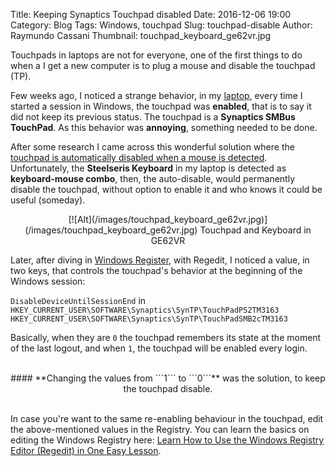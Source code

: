 Title: Keeping Synaptics Touchpad disabled
Date: 2016-12-06 19:00
Category: Blog
Tags: Windows, touchpad
Slug: touchpad-disable
Author: Raymundo Cassani
Thumbnail: touchpad_keyboard_ge62vr.jpg

Touchpads in laptops are not for everyone, one of the first things to do when a I get a new computer is to plug a mouse and disable the touchpad (TP).

Few weeks ago, I noticed a strange behavior, in my [laptop]([https://us.msi.com/Laptop/GE62VR-Apache-Pro-6th-Gen-GTX-1060.html#hero-overview), every time I started a session in Windows, the touchpad was **enabled**, that is to say it did not keep its previous status. The touchpad is a **Synaptics SMBus TouchPad**. As this behavior was **annoying**, something needed to be done.

After some research I came across this wonderful solution where the [touchpad is automatically disabled when a mouse is  detected](http://www.intowindows.com/how-to-turn-off-touchpad-when-mouse-is-connected-in-windows-78-1/). Unfortunately, the **Steelseris Keyboard** in my laptop is detected as **keyboard-mouse combo**, then, the auto-disable, would permanently disable the touchpad, without option to enable it and who knows it could be useful (someday).

<center>
[![Alt](/images/touchpad_keyboard_ge62vr.jpg)](/images/touchpad_keyboard_ge62vr.jpg)  
Touchpad and Keyboard in GE62VR
</center>  


Later, after diving in [Windows Register](https://en.wikipedia.org/wiki/Windows_Registry), with Regedit, I noticed a value, in two keys, that controls the touchpad's behavior at the beginning of the Windows session:

`DisableDeviceUntilSessionEnd`
in    
`HKEY_CURRENT_USER\SOFTWARE\Synaptics\SynTP\TouchPadPS2TM3163`  
`HKEY_CURRENT_USER\SOFTWARE\Synaptics\SynTP\TouchPadSMB2cTM3163`

Basically, when they are ```0``` the touchpad remembers its state at the moment of the last logout, and when ```1```, the touchpad will be enabled every login.

</br>
<center>
#### **Changing the values from ```1``` to  ```0```** was the solution, to keep the touchpad disable.
</center>
</br>

In case you're want to the same re-enabling behaviour in the touchpad, edit the above-mentioned values in the Registry. You can learn the basics on editing the Windows Registry here: [Learn How to Use the Windows Registry Editor (Regedit) in One Easy Lesson](http://www.techsupportalert.com/content/learn-how-use-windows-registry-editor-regedit-one-easy-lesson.htm).
